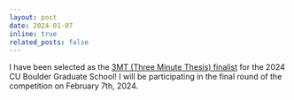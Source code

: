 ```yaml
---
layout: post
date: 2024-01-07
inline: true
related_posts: false
---
```


I have been selected as the [3MT (Three Minute Thesis) finalist](https://www.colorado.edu/graduateschool/services-resources/professional-development/three-minute-thesis) for the 2024 CU Boulder Graduate School! I will be participating in the final round of the competition on February 7th, 2024.